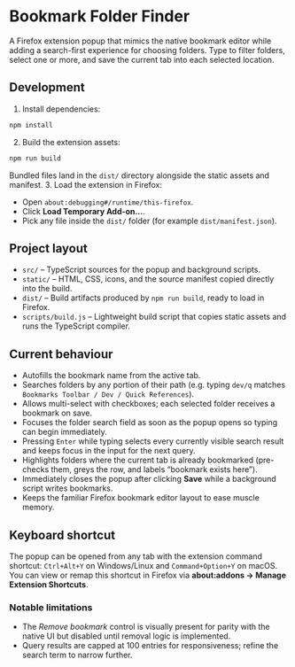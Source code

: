 # Bookmark Folder Finder

A Firefox extension popup that mimics the native bookmark editor while adding a search-first experience for choosing folders. Type to filter folders, select one or more, and save the current tab into each selected location.

## Development

1. Install dependencies:
```bash
npm install
```
2. Build the extension assets:
```bash
npm run build
```
   Bundled files land in the `dist/` directory alongside the static assets and manifest.
3. Load the extension in Firefox:
   - Open `about:debugging#/runtime/this-firefox`.
   - Click **Load Temporary Add-on…**.
   - Pick any file inside the `dist/` folder (for example `dist/manifest.json`).

## Project layout

- `src/` – TypeScript sources for the popup and background scripts.
- `static/` – HTML, CSS, icons, and the source manifest copied directly into the build.
- `dist/` – Build artifacts produced by `npm run build`, ready to load in Firefox.
- `scripts/build.js` – Lightweight build script that copies static assets and runs the TypeScript compiler.

## Current behaviour

- Autofills the bookmark name from the active tab.
- Searches folders by any portion of their path (e.g. typing `dev/q` matches `Bookmarks Toolbar / Dev / Quick References`).
- Allows multi-select with checkboxes; each selected folder receives a bookmark on save.
- Focuses the folder search field as soon as the popup opens so typing can begin immediately.
- Pressing `Enter` while typing selects every currently visible search result and keeps focus in the input for the next query.
- Highlights folders where the current tab is already bookmarked (pre-checks them, greys the row, and labels “bookmark exists here”).
- Immediately closes the popup after clicking **Save** while a background script writes bookmarks.
- Keeps the familiar Firefox bookmark editor layout to ease muscle memory.

## Keyboard shortcut

The popup can be opened from any tab with the extension command shortcut: `Ctrl+Alt+Y` on Windows/Linux and `Command+Option+Y` on macOS. You can view or remap this shortcut in Firefox via **about:addons → Manage Extension Shortcuts**.

### Notable limitations

- The *Remove bookmark* control is visually present for parity with the native UI but disabled until removal logic is implemented.
- Query results are capped at 100 entries for responsiveness; refine the search term to narrow further.

